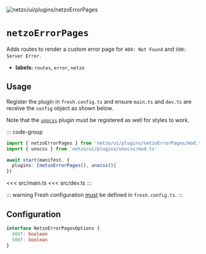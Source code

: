 <img src="https://raw.githubusercontent.com/netzo/netzo/main/assets/plugins/netzoErrorPages.svg" alt="netzo/ui/plugins/netzoErrorPages" class="mb-5 w-75px">

# `netzoErrorPages`

Adds routes to render a custom error page for `404: Not Found` and `500: Server Error`.

- **labels:** `routes`, `error`, `netzo`

## Usage

Register the plugin in `fresh.config.ts` and ensure `main.ts` and `dev.ts` are receive the `config` object as shown below.

Note that the [`unocss`](/docs/netzo/ui/plugins/unocss) plugin must be registered as well for styles to work.

::: code-group
```ts [fresh.config.ts]
import { netzoErrorPages } from 'netzo/ui/plugins/netzoErrorPages/mod.ts'
import { unocss } from 'netzo/ui/plugins/unocss/mod.ts'

await start(manifest, {
  plugins: [netzoErrorPages(), unocss()]
})
```
<<< src/main.ts
<<< src/dev.ts
:::

::: warning Fresh configuration [must](https://fresh.deno.dev/docs/concepts/ahead-of-time-builds#migrating-existing-projects-with-plugins) be defined in `fresh.config.ts`.
:::

## Configuration

```ts
interface NetzoErrorPagesOptions {
  404?: boolean
  500?: boolean
}
```
